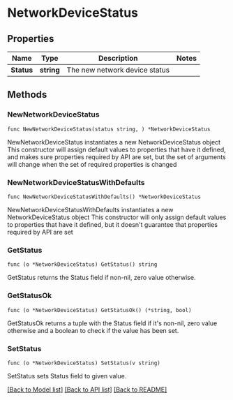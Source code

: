 # NetworkDeviceStatus

## Properties

Name | Type | Description | Notes
------------ | ------------- | ------------- | -------------
**Status** | **string** | The new network device status | 

## Methods

### NewNetworkDeviceStatus

`func NewNetworkDeviceStatus(status string, ) *NetworkDeviceStatus`

NewNetworkDeviceStatus instantiates a new NetworkDeviceStatus object
This constructor will assign default values to properties that have it defined,
and makes sure properties required by API are set, but the set of arguments
will change when the set of required properties is changed

### NewNetworkDeviceStatusWithDefaults

`func NewNetworkDeviceStatusWithDefaults() *NetworkDeviceStatus`

NewNetworkDeviceStatusWithDefaults instantiates a new NetworkDeviceStatus object
This constructor will only assign default values to properties that have it defined,
but it doesn't guarantee that properties required by API are set

### GetStatus

`func (o *NetworkDeviceStatus) GetStatus() string`

GetStatus returns the Status field if non-nil, zero value otherwise.

### GetStatusOk

`func (o *NetworkDeviceStatus) GetStatusOk() (*string, bool)`

GetStatusOk returns a tuple with the Status field if it's non-nil, zero value otherwise
and a boolean to check if the value has been set.

### SetStatus

`func (o *NetworkDeviceStatus) SetStatus(v string)`

SetStatus sets Status field to given value.



[[Back to Model list]](../README.md#documentation-for-models) [[Back to API list]](../README.md#documentation-for-api-endpoints) [[Back to README]](../README.md)


